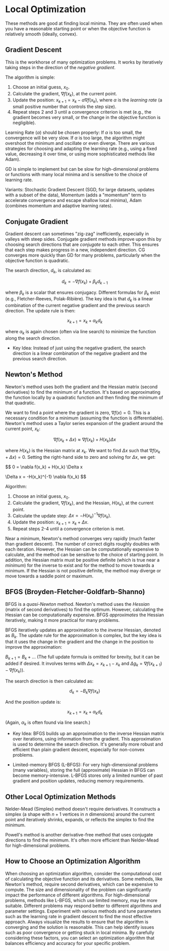 # Local Optimization

These methods are good at finding local minima. They are often used when you have a reasonable starting point or when the objective function is relatively smooth (ideally, convex).

## Gradient Descent

This is the workhorse of many optimization problems.  It works by iteratively taking steps in the direction of the *negative gradient*.

The algorithm is simple:

1.  Choose an initial guess, $x_0$.
2.  Calculate the gradient, $\nabla f(x_k)$, at the current point.
3.  Update the position:  $x_{k+1} = x_k - \alpha \nabla f(x_k)$, where $\alpha$ is the *learning rate* (a small positive number that controls the step size).
4.  Repeat steps 2 and 3 until a convergence criterion is met (e.g., the gradient becomes very small, or the change in the objective function is negligible).

Learning Rate ($\alpha$) should be chosen properly: If $\alpha$ is too small, the convergence will be very slow. If $\alpha$ is too large, the algorithm might overshoot the minimum and oscillate or even diverge. There are various strategies for choosing and adapting the learning rate (e.g., using a fixed value, decreasing it over time, or using more sophisticated methods like Adam).

GD is simple to implement but can be slow for high-dimensional problems or functions with many local minima and is sensitive to the choice of learning rate.

Variants: Stochastic Gradient Descent (SGD, for large datasets, updates with a subset of the data), Momentum (adds a "momentum" term to accelerate convergence and escape shallow local minima), Adam (combines momentum and adaptive learning rates).

## Conjugate Gradient

Gradient descent can sometimes "zig-zag" inefficiently, especially in valleys with steep sides. Conjugate gradient methods improve upon this by choosing search directions that are *conjugate* to each other.  This ensures that each step makes progress in a new, independent direction. CG converges more quickly than GD for many problems, particularly when the objective function is quadratic.

The search direction, $d_k$, is calculated as:

$$d_k = -\nabla f(x_k) + \beta_k d_{k-1}$$

where $\beta_k$ is a scalar that ensures conjugacy.  Different formulas for $\beta_k$ exist (e.g., Fletcher-Reeves, Polak-Ribière).  The key idea is that $d_k$ is a linear combination of the current negative gradient and the previous search direction.  The update rule is then:

$$x_{k+1} = x_k + \alpha_k d_k$$

where $\alpha_k$ is again chosen (often via line search) to minimize the function along the search direction.


- Key Idea: Instead of just using the negative gradient, the search direction is a linear combination of the negative gradient and the previous search direction.

## Newton's Method
Newton's method uses both the gradient and the Hessian matrix (second derivatives) to find the minimum of a function. It's based on approximating the function locally by a quadratic function and then finding the minimum of that quadratic.

We want to find a point where the gradient is zero, $\nabla f(x) = 0$. This is a necessary condition for a minimum (assuming the function is differentiable).  Newton's method uses a Taylor series expansion of the gradient around the current point, $x_k$:

$$\nabla f(x_k + \Delta x) \approx \nabla f(x_k) + H(x_k) \Delta x$$

where $H(x_k)$ is the Hessian matrix at $x_k$.  We want to find $\Delta x$ such that $\nabla f(x_k + \Delta x) = 0$.  Setting the right-hand side to zero and solving for $\Delta x$, we get:

$$
0 = \nabla f(x_k) + H(x_k) \Delta x

\Delta x = -H(x_k)^{-1} \nabla f(x_k)
$$

Algorithm:

1.  Choose an initial guess, $x_0$.
2.  Calculate the gradient, $\nabla f(x_k)$, and the Hessian, $H(x_k)$, at the current point.
3.  Calculate the update step: $\Delta x = -H(x_k)^{-1} \nabla f(x_k)$.
4.  Update the position: $x_{k+1} = x_k + \Delta x$.
5.  Repeat steps 2-4 until a convergence criterion is met.

Near a minimum, Newton's method converges very rapidly (much faster than gradient descent).  The number of correct digits roughly doubles with each iteration. However, the Hessian can be computationally expensive to calculate, and the method can be sensitive to the choice of starting point. In addition, the Hessian matrix must be positive definite (which is true near a *minimum*) for the inverse to exist and for the method to move towards a minimum. If the Hessian is not positive definite, the method may diverge or move towards a saddle point or maximum.

## BFGS (Broyden-Fletcher-Goldfarb-Shanno)

BFGS is a *quasi-Newton* method.  Newton's method uses the *Hessian* (matrix of second derivatives) to find the optimum.  However, calculating the Hessian can be computationally expensive. BFGS *approximates* the Hessian iteratively, making it more practical for many problems.

BFGS iteratively updates an approximation to the *inverse* Hessian, denoted as $B_k$.  The update rule for the approximation is complex, but the key idea is that it uses the change in the gradient and the change in the position to improve the approximation:

$B_{k+1} = B_k + ...$ (The full update formula is omitted for brevity, but it can be added if desired. It involves terms with $\Delta x_k = x_{k+1} - x_k$ and $\Delta g_k = \nabla f(x_{k+1}) - \nabla f(x_k)$).

The search direction is then calculated as:

$$
d_k = -B_k \nabla f(x_k)
$$

And the position update is:

$$
x_{k+1} = x_k + \alpha_k d_k
$$

(Again, $\alpha_k$ is often found via line search.)

- Key Idea:  BFGS builds up an approximation to the inverse Hessian matrix over iterations, using information from the gradient. This approximation is used to determine the search direction.  It's generally more robust and efficient than plain gradient descent, especially for non-convex problems.

- Limited-memory BFGS (L-BFGS):  For very high-dimensional problems (many variables), storing the full (approximate) Hessian in BFGS can become memory-intensive.  L-BFGS stores only a limited number of past gradient and position updates, reducing memory requirements.

## Other Local Optimization Methods
Nelder-Mead (Simplex) method doesn't require derivatives. It constructs a simplex (a shape with $n+1$ vertices in $n$ dimensions) around the current point and iteratively shrinks, expands, or reflects the simplex to find the minimum.

Powell's method is another derivative-free method that uses conjugate directions to find the minimum. It's often more efficient than Nelder-Mead for high-dimensional problems.

## How to Choose an Optimization Algorithm
When choosing an optimization algorithm, consider the computational cost of calculating the objective function and its derivatives. Some methods, like Newton's method, require second derivatives, which can be expensive to compute. The size and dimensionality of the problem can significantly impact the performance of different algorithms. For high-dimensional problems, methods like L-BFGS, which use limited memory, may be more suitable. Different problems may respond better to different algorithms and parameter settings. Experiment with various methods and tune parameters such as the learning rate in gradient descent to find the most effective approach. Always visualize the results to ensure that the algorithm is converging and the solution is reasonable. This can help identify issues such as poor convergence or getting stuck in local minima. By carefully considering these factors, you can select an optimization algorithm that balances efficiency and accuracy for your specific problem.
